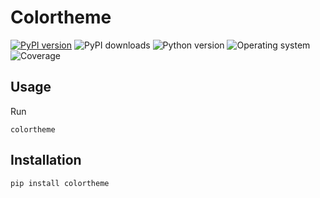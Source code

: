 # Colortheme
[![PyPI version](https://badge.fury.io/py/colortheme.svg)](https://badge.fury.io/py/colortheme)
![PyPI downloads](https://img.shields.io/pypi/dm/colortheme)
![Python version](https://img.shields.io/badge/python-3.10+-brightgreen)
![Operating system](https://img.shields.io/badge/os-linux%20%7c%20macOS%20%7c%20windows-brightgreen)
![Coverage](https://img.shields.io/badge/coverage-100%25-brightgreen)

## Usage

Run
```shell
colortheme
```
## Installation
```shell
pip install colortheme
```
